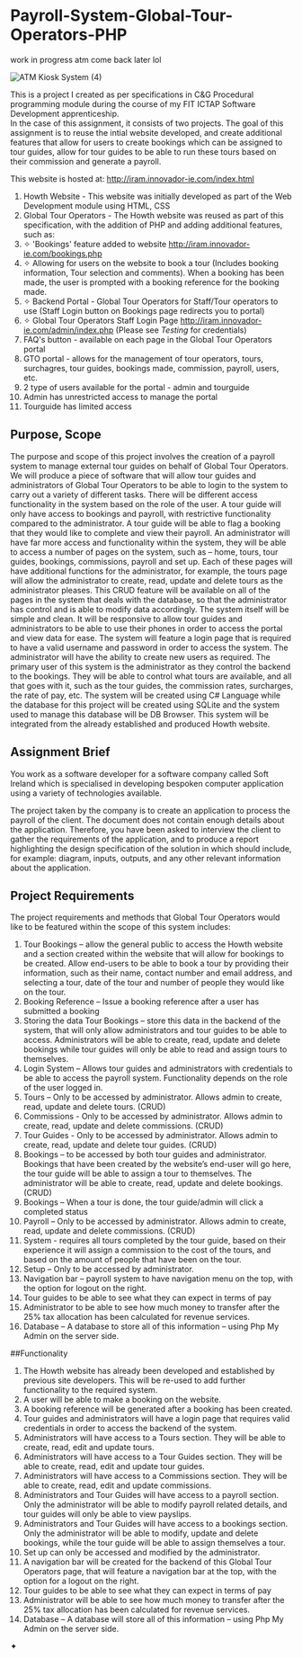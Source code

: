 # Payroll-System-Global-Tour-Operators-PHP
work in progress atm come back later lol

![ATM Kiosk System (4)](https://user-images.githubusercontent.com/22479692/123950672-d6b0c780-d99b-11eb-9b99-6ffc6e03438a.png)

This is a project I created as per specifications in C&G Procedural programming module during the course of my FIT ICTAP Software Development apprenticeship.  
In the case of this assignment, it consists of two projects.  The goal of this assignment is to reuse the intial website developed, and create additional features that allow for users to create bookings which can be assigned to tour guides, allow for tour guides to be able to run these tours based on their commission and generate a payroll. 

This website is hosted at: http://iram.innovador-ie.com/index.html

1) Howth Website - This website was initially developed as part of the Web Development module using HTML, CSS
2) Global Tour Operators - The Howth website was reused as part of this specification, with the addition of PHP and adding additional features, such as:
3)   ✧ 'Bookings' feature added to website  http://iram.innovador-ie.com/bookings.php 
5)   ✧ Allowing for users on the website to book a tour (Includes booking information, Tour selection and comments). When a booking has been made, the user is prompted with a booking reference for the booking made. 
6)   ✧ Backend Portal - Global Tour Operators for Staff/Tour operators to use (Staff Login button on Bookings page redirects you to portal) 
7)  ✧ Global Tour Operators Staff Login Page http://iram.innovador-ie.com/admin/index.php (Please see *Testing* for credentials)
8)   FAQ's button - available on each page in the Global Tour Operators portal
9)   GTO portal - allows for the management of tour operators, tours, surchagres, tour guides, bookings made, commission, payroll, users, etc.
10)  2 type of users available for the portal - admin and tourguide
11)  Admin has unrestricted access to manage the portal
12)  Tourguide has limited access

## Purpose, Scope
The purpose and scope of this project involves the creation of a payroll system to manage external tour guides on behalf of Global Tour Operators. We will produce a piece of software that will allow tour guides and administrators of Global Tour Operators to be able to login to the system to carry out a variety of different tasks. There will be different access functionality in the system based on the role of the user. 
A tour guide will only have access to bookings and payroll, with restrictive functionality compared to the administrator. A tour guide will be able to flag a booking that they would like to complete and view their payroll.
An administrator will have far more access and functionality within the system, they will be able to access a number of pages on the system, such as – home, tours, tour guides, bookings, commissions, payroll and set up. Each of these pages will have additional functions for the administrator, for example, the tours page will allow the administrator to create, read, update and delete tours as the administrator pleases. This CRUD feature will be available on all of the pages in the system that deals with the database, so that the administrator has control and is able to modify data accordingly.
The system itself will be simple and clean. It will be responsive to allow tour guides and administrators to be able to use their phones in order to access the portal and view data for ease.
The system will feature a login page that is required to have a valid username and password in order to access the system. The administrator will have the ability to create new users as required.
The primary user of this system is the administrator as they control the backend to the bookings. They will be able to control what tours are available, and all that goes with it, such as the tour guides, the commission rates, surcharges, the rate of pay, etc.
The system will be created using C# Language while the database for this project will be created using SQLite and the system used to manage this database will be DB Browser. 
This system will be integrated from the already established and produced Howth website.


## Assignment Brief
You work as a software developer for a software company called Soft Ireland which is specialised in developing bespoken computer application using a variety of technologies available.  

The project taken by the company is to create an application to process the payroll of the client. The document does not contain enough details about the application. Therefore, you have been asked to interview the client to gather the requirements of the application, and to produce a report highlighting the design specification of the solution in which should include, for example: diagram, inputs, outputs, and any other relevant information about the application.


## Project Requirements
The project requirements and methods that Global Tour Operators would like to be featured within the scope of this system includes:
1.	Tour Bookings – allow the general public to access the Howth website and a section created within the website that will allow for bookings to be created. Allow end-users to be able to book a tour by providing their information, such as their name, contact number and email address, and selecting a tour, date of the tour and number of people they would like on the tour. 
2.	Booking Reference – Issue a booking reference after a user has submitted a booking
3.	Storing the data Tour Bookings – store this data in the backend of the system, that will only allow administrators and tour guides to be able to access. Administrators will be able to create, read, update and delete bookings while tour guides will only be able to read and assign tours to themselves.
4.	Login System – Allows tour guides and administrators with credentials to be able to access the payroll system. Functionality depends on the role of the user logged in. 
5.	Tours – Only to be accessed by administrator. Allows admin to create, read, update and delete tours. (CRUD)
6.	Commissions - Only to be accessed by administrator. Allows admin to create, read, update and delete commissions. (CRUD)
7.	Tour Guides - Only to be accessed by administrator. Allows admin to create, read, update and delete tour guides. (CRUD)
8.	Bookings – to be accessed by both tour guides and administrator. Bookings that have been created by the website’s end-user will go here, the tour guide will be able to assign a tour to themselves. The administrator will be able to create, read, update and delete bookings. (CRUD)
9.	Bookings – When a tour is done, the tour guide/admin will click a completed status
10.	Payroll – Only to be accessed by administrator. Allows admin to create, read, update and delete commissions. (CRUD)
11.	System - requires all tours completed by the tour guide, based on their experience it will assign a commission to the cost of the tours, and based on the amount of people that have been on the tour.
12.	Setup – Only to be accessed by administrator.
13.	Navigation bar – payroll system to have navigation menu on the top, with the option for logout on the right.
14.	Tour guides to be able to see what they can expect in terms of pay
15.	Administrator to be able to see how much money to transfer after the 25% tax allocation has been calculated for revenue services.
16.	Database – A database to store all of this information – using Php My Admin on the server side.


##Functionality
1.	The Howth website has already been developed and established by previous site developers. This will be re-used to add further functionality to the required system.
2.	A user will be able to make a booking on the website. 
3.	A booking reference will be generated after a booking has been created.
4.	Tour guides and administrators will have a login page that requires valid credentials in order to access the backend of the system. 
5.	Administrators will have access to a Tours section. They will be able to create, read, edit and update tours. 
6.	Administrators will have access to a Tour Guides section. They will be able to create, read, edit and update tour guides. 
7.	Administrators will have access to a Commissions section. They will be able to create, read, edit and update commissions. 
8.	Administrators and Tour Guides will have access to a payroll section. Only the administrator will be able to modify payroll related details, and tour guides will only be able to view payslips. 
9.	Administrators and Tour Guides will have access to a bookings section. Only the administrator will be able to modify, update and delete bookings, while the tour guide will be able to assign themselves a tour. 
10.	Set up can only be accessed and modified by the administrator.
11.	A navigation bar will be created for the backend of this Global Tour Operators page, that will feature a navigation bar at the top, with the option for a logout on the right. 
12.	Tour guides to be able to see what they can expect in terms of pay
13.	Administrator will be able to see how much money to transfer after the 25% tax allocation has been calculated for revenue services.
14.	Database – A database will store all of this information – using Php My Admin on the server side.

  
  
✦  
